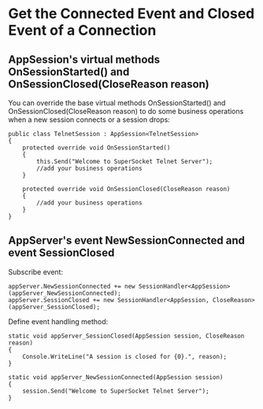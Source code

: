 # Get the Connected Event and Closed Event of a Connection

## AppSession's virtual methods OnSessionStarted() and OnSessionClosed(CloseReason reason)

You can override the base virtual methods OnSessionStarted() and OnSessionClosed(CloseReason reason) to do some business operations when a new session connects or a session drops:

    public class TelnetSession : AppSession<TelnetSession>
    {
        protected override void OnSessionStarted()
        {
            this.Send("Welcome to SuperSocket Telnet Server");
            //add your business operations
        }

        protected override void OnSessionClosed(CloseReason reason)
        {
            //add your business operations
        }
    }

## AppServer's event NewSessionConnected and event SessionClosed

Subscribe event:

    appServer.NewSessionConnected += new SessionHandler<AppSession>(appServer_NewSessionConnected);
    appServer.SessionClosed += new SessionHandler<AppSession, CloseReason>(appServer_SessionClosed);


Define event handling method:
    
    static void appServer_SessionClosed(AppSession session, CloseReason reason)
    {
        Console.WriteLine("A session is closed for {0}.", reason);
    }

    static void appServer_NewSessionConnected(AppSession session)
    {
        session.Send("Welcome to SuperSocket Telnet Server");
    }